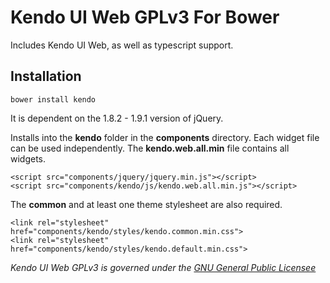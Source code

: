 # Kendo UI Web GPLv3 For Bower

Includes Kendo UI Web, as well as typescript support.

## Installation

    bower install kendo

It is dependent on the 1.8.2 - 1.9.1 version of jQuery.

Installs into the **kendo** folder in the **components** directory.  Each widget file can be used independently.  The **kendo.web.all.min** file contains all widgets.

    <script src="components/jquery/jquery.min.js"></script>
    <script src="components/kendo/js/kendo.web.all.min.js"></script>

The **common** and at least one theme stylesheet are also required.

    <link rel="stylesheet" href="components/kendo/styles/kendo.common.min.css">
    <link rel="stylesheet" href="components/kendo/styles/kendo.default.min.css">

*Kendo UI Web GPLv3 is governed under the [GNU General Public Licensee](http://opensource.org/licenses/GPL-3.0)*